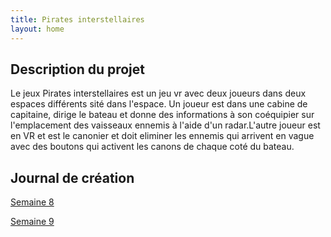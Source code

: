 ```yaml
---
title: Pirates interstellaires
layout: home
---
```


## Description du projet

Le jeux Pirates interstellaires est un jeu vr avec deux joueurs dans deux espaces différents sité dans l'espace. Un joueur est dans une cabine de capitaine, dirige le bateau et donne des informations à son coéquipier sur l'emplacement des vaisseaux ennemis à l'aide d'un radar.L'autre joueur est en VR et est le canonier et doit eliminer les ennemis qui arrivent en vague avec des boutons qui activent les canons de chaque coté du bateau.

## Journal de création

[Semaine 8](journaux/semaine8.md)

[Semaine 9](journaux/semaine9.md)
